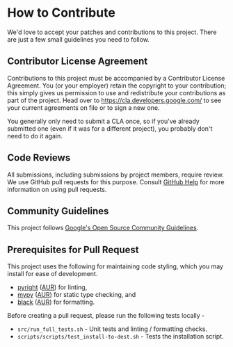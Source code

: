 # How to Contribute

We'd love to accept your patches and contributions to this project. There are
just a few small guidelines you need to follow.

## Contributor License Agreement

Contributions to this project must be accompanied by a Contributor License
Agreement. You (or your employer) retain the copyright to your contribution;
this simply gives us permission to use and redistribute your contributions as
part of the project. Head over to <https://cla.developers.google.com/> to see
your current agreements on file or to sign a new one.

You generally only need to submit a CLA once, so if you've already submitted one
(even if it was for a different project), you probably don't need to do it
again.

## Code Reviews

All submissions, including submissions by project members, require review. We
use GitHub pull requests for this purpose. Consult
[GitHub Help](https://help.github.com/articles/about-pull-requests/) for more
information on using pull requests.

## Community Guidelines

This project follows [Google's Open Source Community
Guidelines](https://opensource.google/conduct/).

## Prerequisites for Pull Request

This project uses the following for maintaining code styling, which you may
install for ease of development.
- [pyright](https://microsoft.github.io/pyright/#/)
  ([AUR](https://archlinux.org/packages/extra/any/pyright/)) for linting,
- [mypy](https://mypy-lang.org/)
  ([AUR](https://archlinux.org/packages/extra/any/mypy/)) for static type
  checking, and
- [black](https://github.com/psf/black)
  ([AUR](https://archlinux.org/packages/extra/any/python-black/)) for
  formatting.

Before creating a pull request, please run the following tests locally -
- `src/run_full_tests.sh` - Unit tests and linting / formatting checks.
- `scripts/scripts/test_install-to-dest.sh` - Tests the installation script.

